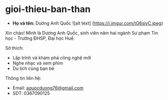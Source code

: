 # gioi-thieu-ban-than

- **Họ và tên:** Dương Anh Quốc
![alt text] (https://i.imgur.com/tG6sjvC.jpeg)

Xin chào! Mình là Dương Anh Quốc, sinh viên năm hai ngành Sư phạm Tin học - Trường ĐHSP, Đại học Huế. 

Sở thích:
- Lập trình và khám phá công nghệ mới  
- Nghe nhạc và xem phim  
- Du lịch cùng bạn bè  

Thông tin liên hệ:
- Email: aquocduong76@gmail.com 
- SDT: 0367090125
